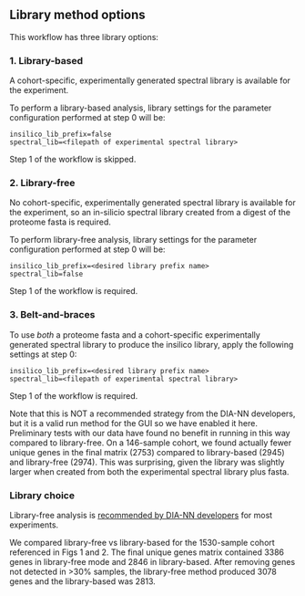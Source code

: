 ## Library method options

This workflow has three library options:

### 1. Library-based

A cohort-specific, experimentally generated spectral library is available for the experiment. 

To perform a library-based analysis, library settings for the parameter configuration performed at step 0 will be:

``` 
insilico_lib_prefix=false
spectral_lib=<filepath of experimental spectral library>
```

Step 1 of the workflow is skipped. 

### 2. Library-free

No cohort-specific, experimentally generated spectral library is available for the experiment, so an in-silicio spectral library created from a digest of the proteome fasta is required. 

To perform library-free analysis, library settings for the parameter configuration performed at step 0 will be:

```
insilico_lib_prefix=<desired library prefix name>
spectral_lib=false
```

Step 1 of the workflow is required.

### 3. Belt-and-braces

To use *both* a proteome fasta and a cohort-specific experimentally generated spectral library to produce the insilico library, apply the following settings at step 0:

```
insilico_lib_prefix=<desired library prefix name>
spectral_lib=<filepath of experimental spectral library>
```

Step 1 of the workflow is required. 

Note that this is NOT a recommended strategy from the DIA-NN developers, but it is a valid run method for the GUI so we have enabled it here. Preliminary tests with our data have found no benefit in running in this way compared to library-free. On a 146-sample cohort, we found actually fewer unique genes in the final matrix (2753) compared to library-based (2945) and library-free (2974). This was surprising, given the library was slightly larger when created from both the experimental spectral library plus fasta.   

### Library choice

Library-free analysis is [recommended by DIA-NN developers](https://github.com/vdemichev/DiaNN?tab=readme-ov-file#library-free-search) for most experiments.

We compared library-free vs library-based for the 1530-sample cohort referenced in Figs 1 and 2. The final unique genes matrix contained 3386 genes in library-free mode and 2846 in library-based. After removing genes not detected in >30% samples, the library-free method produced 3078 genes and the library-based was 2813.